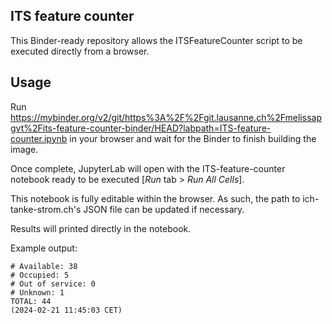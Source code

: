 ## ITS feature counter

This Binder-ready repository allows the ITSFeatureCounter script to be executed directly from a browser.


## Usage

Run https://mybinder.org/v2/git/https%3A%2F%2Fgit.lausanne.ch%2Fmelissapgvt%2Fits-feature-counter-binder/HEAD?labpath=ITS-feature-counter.ipynb in your browser and wait for the Binder to finish building the image.

Once complete, JupyterLab will open with the ITS-feature-counter notebook ready to be executed [_Run_ tab > _Run All Cells_].

This notebook is fully editable within the browser. As such, the path to ich-tanke-strom.ch's JSON file can be updated if necessary.

Results will printed directly in the notebook.


Example output:
```
# Available: 38
# Occupied: 5
# Out of service: 0
# Unknown: 1
TOTAL: 44
(2024-02-21 11:45:03 CET)
```

